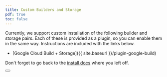 ```yaml
---
title: Custom Builders and Storage
pdf: true
toc: false
---
```


Currently, we support custom installation of the following builder and storage pairs. Each of these is provided
as a plugin, so you can enable them in the same way. Instructions are included with the links below.

 - [Google Cloud Build + Storage]({{ site.baseurl }}/plugin-google-build)

Don't forget to go back to the [install docs](https://singularityhub.github.io/sregistry/install-server#storage) where you left off.

<div>
    <a href="/sregistry/install"><button class="previous-button btn btn-primary"><i class="fa fa-chevron-left"></i> </button></a>
</div><br>
